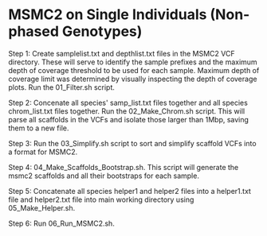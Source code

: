 # MSMC2 on Single Individuals (Non-phased Genotypes)

Step 1: Create samplelist.txt and depthlist.txt files in the MSMC2 VCF directory. These will serve to identify the 
sample prefixes and the maximum depth of coverage threshold to be used for each sample. Maximum depth of coverage 
limit was determined by visually inspecting the depth of coverage plots. Run the 01_Filter.sh script. 

Step 2: Concenate all species' samp_list.txt files together and all species chrom_list.txt files together. Run the 02_Make_Chrom.sh script. This will parse all scaffolds in the VCFs and isolate those larger than 1Mbp, saving them to a new file. 

Step 3: Run the 03_Simplify.sh script to sort and simplify scaffold VCFs into a format for MSMC2. 

Step 4: 04_Make_Scaffolds_Bootstrap.sh. This script will generate the msmc2 scaffolds and all their bootstraps for each sample.

Step 5: Concatenate all species helper1 and helper2 files into a helper1.txt file and helper2.txt file into main working directory using 05_Make_Helper.sh. 

Step 6: Run 06_Run_MSMC2.sh. 


